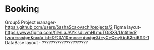 # Booking
Group5
Project manager- https://github.com/users/SashaScalovschi/projects/2
Figma layout- https://www.figma.com/file/LaJAYkIsdLvmHLmuTGi8XR/Untitled?type=design&node-id=0%3A1&mode=design&t=yGyCmy5btB2miBRX-1
DataBase layout - ?????????????????????
